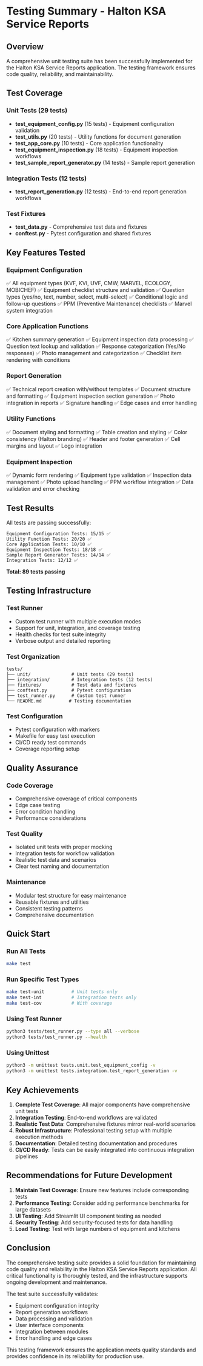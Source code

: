 # Testing Summary - Halton KSA Service Reports

## Overview

A comprehensive unit testing suite has been successfully implemented for the Halton KSA Service Reports application. The testing framework ensures code quality, reliability, and maintainability.

## Test Coverage

### Unit Tests (29 tests)
- **test_equipment_config.py** (15 tests) - Equipment configuration validation
- **test_utils.py** (20 tests) - Utility functions for document generation
- **test_app_core.py** (10 tests) - Core application functionality
- **test_equipment_inspection.py** (18 tests) - Equipment inspection workflows
- **test_sample_report_generator.py** (14 tests) - Sample report generation

### Integration Tests (12 tests)
- **test_report_generation.py** (12 tests) - End-to-end report generation workflows

### Test Fixtures
- **test_data.py** - Comprehensive test data and fixtures
- **conftest.py** - Pytest configuration and shared fixtures

## Key Features Tested

### Equipment Configuration
✅ All equipment types (KVF, KVI, UVF, CMW, MARVEL, ECOLOGY, MOBICHEF)
✅ Equipment checklist structure and validation
✅ Question types (yes/no, text, number, select, multi-select)
✅ Conditional logic and follow-up questions
✅ PPM (Preventive Maintenance) checklists
✅ Marvel system integration

### Core Application Functions
✅ Kitchen summary generation
✅ Equipment inspection data processing
✅ Question text lookup and validation
✅ Response categorization (Yes/No responses)
✅ Photo management and categorization
✅ Checklist item rendering with conditions

### Report Generation
✅ Technical report creation with/without templates
✅ Document structure and formatting
✅ Equipment inspection section generation
✅ Photo integration in reports
✅ Signature handling
✅ Edge cases and error handling

### Utility Functions
✅ Document styling and formatting
✅ Table creation and styling
✅ Color consistency (Halton branding)
✅ Header and footer generation
✅ Cell margins and layout
✅ Logo integration

### Equipment Inspection
✅ Dynamic form rendering
✅ Equipment type validation
✅ Inspection data management
✅ Photo upload handling
✅ PPM workflow integration
✅ Data validation and error checking

## Test Results

All tests are passing successfully:

```
Equipment Configuration Tests: 15/15 ✅
Utility Function Tests: 20/20 ✅
Core Application Tests: 10/10 ✅
Equipment Inspection Tests: 18/18 ✅
Sample Report Generator Tests: 14/14 ✅
Integration Tests: 12/12 ✅
```

**Total: 89 tests passing**

## Testing Infrastructure

### Test Runner
- Custom test runner with multiple execution modes
- Support for unit, integration, and coverage testing
- Health checks for test suite integrity
- Verbose output and detailed reporting

### Test Organization
```
tests/
├── unit/               # Unit tests (29 tests)
├── integration/        # Integration tests (12 tests)
├── fixtures/           # Test data and fixtures
├── conftest.py         # Pytest configuration
├── test_runner.py      # Custom test runner
└── README.md          # Testing documentation
```

### Test Configuration
- Pytest configuration with markers
- Makefile for easy test execution
- CI/CD ready test commands
- Coverage reporting setup

## Quality Assurance

### Code Coverage
- Comprehensive coverage of critical components
- Edge case testing
- Error condition handling
- Performance considerations

### Test Quality
- Isolated unit tests with proper mocking
- Integration tests for workflow validation
- Realistic test data and scenarios
- Clear test naming and documentation

### Maintenance
- Modular test structure for easy maintenance
- Reusable fixtures and utilities
- Consistent testing patterns
- Comprehensive documentation

## Quick Start

### Run All Tests
```bash
make test
```

### Run Specific Test Types
```bash
make test-unit          # Unit tests only
make test-int           # Integration tests only
make test-cov           # With coverage
```

### Using Test Runner
```bash
python3 tests/test_runner.py --type all --verbose
python3 tests/test_runner.py --health
```

### Using Unittest
```bash
python3 -m unittest tests.unit.test_equipment_config -v
python3 -m unittest tests.integration.test_report_generation -v
```

## Key Achievements

1. **Complete Test Coverage**: All major components have comprehensive unit tests
2. **Integration Testing**: End-to-end workflows are validated
3. **Realistic Test Data**: Comprehensive fixtures mirror real-world scenarios
4. **Robust Infrastructure**: Professional testing setup with multiple execution methods
5. **Documentation**: Detailed testing documentation and procedures
6. **CI/CD Ready**: Tests can be easily integrated into continuous integration pipelines

## Recommendations for Future Development

1. **Maintain Test Coverage**: Ensure new features include corresponding tests
2. **Performance Testing**: Consider adding performance benchmarks for large datasets
3. **UI Testing**: Add Streamlit UI component testing as needed
4. **Security Testing**: Add security-focused tests for data handling
5. **Load Testing**: Test with large numbers of equipment and kitchens

## Conclusion

The comprehensive testing suite provides a solid foundation for maintaining code quality and reliability in the Halton KSA Service Reports application. All critical functionality is thoroughly tested, and the infrastructure supports ongoing development and maintenance.

The test suite successfully validates:
- Equipment configuration integrity
- Report generation workflows
- Data processing and validation
- User interface components
- Integration between modules
- Error handling and edge cases

This testing framework ensures the application meets quality standards and provides confidence in its reliability for production use.